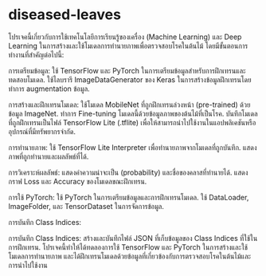 # diseased-leaves

โปรเจคนี้เกี่ยวกับการใช้เทคโนโลยีการเรียนรู้ของเครื่อง (Machine Learning) และ Deep Learning ในการสร้างและใช้โมเดลการทำนายภาพเพื่อตรวจสอบโรคในต้นไม้ โดยมีขั้นตอนการทำงานที่สำคัญต่อไปนี้:

การเตรียมข้อมูล:
ใช้ TensorFlow และ PyTorch ในการเตรียมข้อมูลสำหรับการฝึกเทรนและทดสอบโมเดล. ใช้ไลบรารี ImageDataGenerator ของ Keras ในการสร้างข้อมูลฝึกเทรนโดยทำการ augmentation ข้อมูล.

การสร้างและฝึกเทรนโมเดล:
ใช้โมเดล MobileNet ที่ถูกฝึกเทรนล่วงหน้า (pre-trained) ด้วยข้อมูล ImageNet. ทำการ Fine-tuning โมเดลนี้ด้วยข้อมูลภาพของต้นไม้ที่เป็นโรค. บันทึกโมเดลที่ถูกฝึกเทรนเป็นไฟล์ TensorFlow Lite (.tflite) เพื่อให้สามารถนำไปใช้งานในแอปพลิเคชันหรืออุปกรณ์ที่มีทรัพยากรจำกัด.

การทำนายภาพ:
ใช้ TensorFlow Lite Interpreter เพื่อทำนายภาพจากโมเดลที่ถูกบันทึก. แสดงภาพที่ถูกทำนายและผลลัพธ์ที่ได้.

การวิเคราะห์ผลลัพธ์:
แสดงค่าความน่าจะเป็น (probability) และชื่อของคลาสที่ทำนายได้. แสดงกราฟ Loss และ Accuracy ของโมเดลขณะฝึกเทรน.

การใช้ PyTorch:
ใช้ PyTorch ในการเตรียมข้อมูลและการฝึกเทรนโมเดล. ใช้ DataLoader, ImageFolder, และ TensorDataset ในการจัดการข้อมูล.

การบันทึก Class Indices:

การบันทึก Class Indices:
สร้างและบันทึกไฟล์ JSON ที่เก็บข้อมูลของ Class Indices ที่ใช้ในการฝึกเทรน. โปรเจคนี้ทำให้ได้ทดลองการใช้ TensorFlow และ PyTorch ในการสร้างและใช้โมเดลการทำนายภาพ และได้ฝึกเทรนโมเดลด้วยข้อมูลที่เกี่ยวข้องกับการตรวจสอบโรคในต้นไม้และการนำไปใช้งาน
